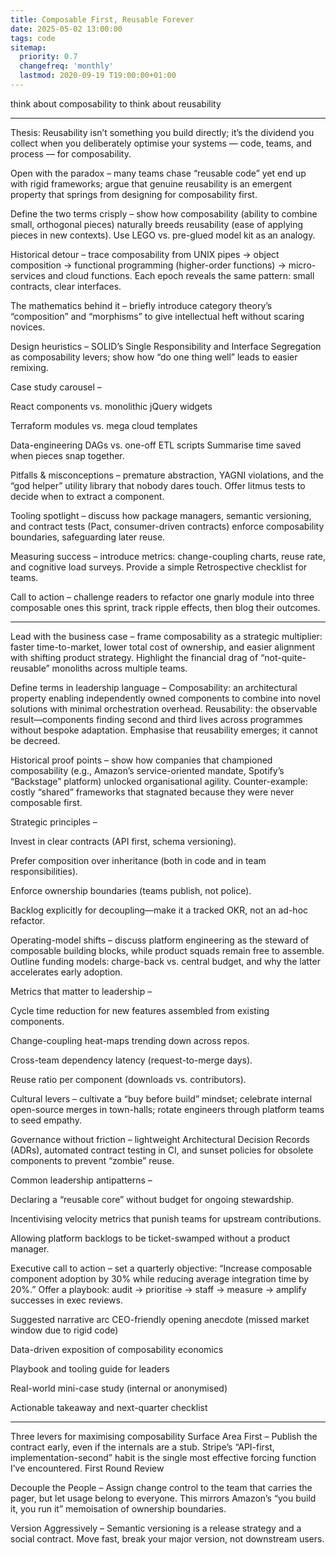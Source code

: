 ```yaml
---
title: Composable First, Reusable Forever
date: 2025-05-02 13:00:00
tags: code
sitemap:
  priority: 0.7
  changefreq: 'monthly'
  lastmod: 2020-09-19 T19:00:00+01:00
---
```


think about composability to think about reusability

---
Thesis: Reusability isn’t something you build directly; it’s the dividend you collect when you deliberately optimise
your systems — code, teams, and process — for composability.

Open with the paradox – many teams chase “reusable code” yet end up with rigid frameworks; argue that genuine
reusability is an emergent property that springs from designing for composability first.

Define the two terms crisply – show how composability (ability to combine small, orthogonal pieces) naturally breeds
reusability (ease of applying pieces in new contexts). Use LEGO vs. pre-glued model kit as an analogy.

Historical detour – trace composability from UNIX pipes → object composition → functional programming (higher-order
functions) → micro-services and cloud functions. Each epoch reveals the same pattern: small contracts, clear interfaces.

The mathematics behind it – briefly introduce category theory’s “composition” and “morphisms” to give intellectual heft
without scaring novices.

Design heuristics – SOLID’s Single Responsibility and Interface Segregation as composability levers; show how “do one
thing well” leads to easier remixing.

Case study carousel –

React components vs. monolithic jQuery widgets

Terraform modules vs. mega cloud templates

Data-engineering DAGs vs. one-off ETL scripts
Summarise time saved when pieces snap together.

Pitfalls & misconceptions – premature abstraction, YAGNI violations, and the “god helper” utility library that nobody
dares touch. Offer litmus tests to decide when to extract a component.

Tooling spotlight – discuss how package managers, semantic versioning, and contract tests (Pact, consumer-driven
contracts) enforce composability boundaries, safeguarding later reuse.

Measuring success – introduce metrics: change-coupling charts, reuse rate, and cognitive load surveys. Provide a simple
Retrospective checklist for teams.

Call to action – challenge readers to refactor one gnarly module into three composable ones this sprint, track ripple
effects, then blog their outcomes.

---

Lead with the business case – frame composability as a strategic multiplier: faster time-to-market, lower total cost of
ownership, and easier alignment with shifting product strategy. Highlight the financial drag of “not-quite-reusable”
monoliths across multiple teams.

Define terms in leadership language –
Composability: an architectural property enabling independently owned components to combine into novel solutions with
minimal orchestration overhead.
Reusability: the observable result—components finding second and third lives across programmes without bespoke
adaptation.
Emphasise that reusability emerges; it cannot be decreed.

Historical proof points – show how companies that championed composability (e.g., Amazon’s service-oriented mandate,
Spotify’s “Backstage” platform) unlocked organisational agility. Counter-example: costly “shared” frameworks that
stagnated because they were never composable first.

Strategic principles –

Invest in clear contracts (API first, schema versioning).

Prefer composition over inheritance (both in code and in team responsibilities).

Enforce ownership boundaries (teams publish, not police).

Backlog explicitly for decoupling—make it a tracked OKR, not an ad-hoc refactor.

Operating-model shifts – discuss platform engineering as the steward of composable building blocks, while product squads
remain free to assemble. Outline funding models: charge-back vs. central budget, and why the latter accelerates early
adoption.

Metrics that matter to leadership –

Cycle time reduction for new features assembled from existing components.

Change-coupling heat-maps trending down across repos.

Cross-team dependency latency (request-to-merge days).

Reuse ratio per component (downloads vs. contributors).

Cultural levers – cultivate a “buy before build” mindset; celebrate internal open-source merges in town-halls; rotate
engineers through platform teams to seed empathy.

Governance without friction – lightweight Architectural Decision Records (ADRs), automated contract testing in CI, and
sunset policies for obsolete components to prevent “zombie” reuse.

Common leadership antipatterns –

Declaring a “reusable core” without budget for ongoing stewardship.

Incentivising velocity metrics that punish teams for upstream contributions.

Allowing platform backlogs to be ticket-swamped without a product manager.

Executive call to action – set a quarterly objective: “Increase composable component adoption by 30% while reducing
average integration time by 20%.” Offer a playbook: audit → prioritise → staff → measure → amplify successes in exec
reviews.

Suggested narrative arc
CEO-friendly opening anecdote (missed market window due to rigid code)

Data-driven exposition of composability economics

Playbook and tooling guide for leaders

Real-world mini-case study (internal or anonymised)

Actionable takeaway and next-quarter checklist

---

Three levers for maximising composability
Surface Area First – Publish the contract early, even if the internals are a stub. Stripe’s “API-first,
implementation-second” habit is the single most effective forcing function I’ve encountered.
First Round Review

Decouple the People – Assign change control to the team that carries the pager, but let usage belong to everyone. This
mirrors Amazon’s “you build it, you run it” memoisation of ownership boundaries.

Version Aggressively – Semantic versioning is a release strategy and a social contract. Move fast, break your major
version, not downstream users.
